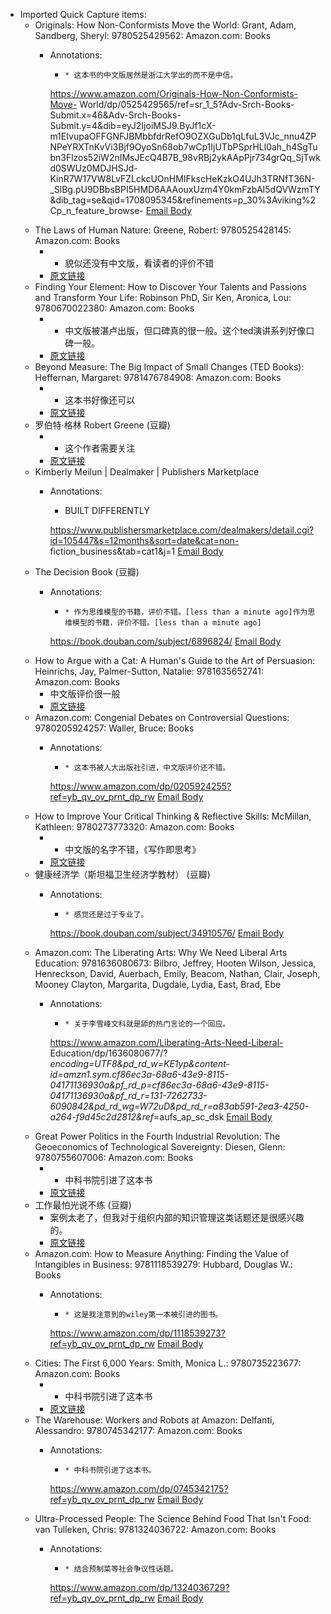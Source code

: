 - Imported Quick Capture items:
    - Originals: How Non-Conformists Move the World: Grant, Adam, Sandberg, Sheryl: 9780525429562: Amazon.com: Books
        - Annotations:
          
          *     * 这本书的中文版居然是浙江大学出的而不是中信。
          
          
          
          https://www.amazon.com/Originals-How-Non-Conformists-Move-
          World/dp/0525429565/ref=sr_1_5?Adv-Srch-Books-Submit.x=46&Adv-Srch-Books-
          Submit.y=4&dib=eyJ2IjoiMSJ9.ByJf1cX-m1EIvupaOFFGNFJBMbbfdrRefO9OZXGuDb1qLfuL3VJc_nnu4ZPNPeYRXTnKvVi3Bjf9OyoSn68ob7wCp1IjUTbPSprHLl0ah_h4SgTubn3Flzos52iW2nIMsJEcQ4B7B_98vRBj2ykAApPjr734grQq_SjTwkd0SWUz0MDJHSJd-
          KinR7W17VW8LvFZLckcUOnHMIFkscHeKzkO4UJh3TRNfT36N-_SlBg.pU9DBbsBPI5HMD6AAAouxUzm4Y0kmFzbAI5dQVWzmTY&dib_tag=se&qid=1708095345&refinements=p_30%3Aviking%2Cp_n_feature_browse- [Email Body](https://files.todoist.com/_gAnrBUHxi5oK6GQStrh0dm-bpEFhdpPzmn0-_bWYqa7kcUUI7W0gNb8303F_8nz/by/21878347/as/file.html)
    - The Laws of Human Nature: Greene, Robert: 9780525428145: Amazon.com: Books
        - * 貌似还没有中文版，看读者的评价不错
        - [原文链接](https://www.amazon.com/dp/0525428143?ref=yb_qv_ov_prnt_dp_rw)
    - Finding Your Element: How to Discover Your Talents and Passions and Transform Your Life: Robinson PhD, Sir Ken, Aronica, Lou: 9780670022380: Amazon.com: Books
        - * 中文版被湛卢出版，但口碑真的很一般。这个ted演讲系列好像口碑一般。
        - [原文链接](https://www.amazon.com/dp/0670022381?ref=yb_qv_ov_prnt_dp_rw)
    - Beyond Measure: The Big Impact of Small Changes (TED Books): Heffernan, Margaret: 9781476784908: Amazon.com: Books
        - * 这本书好像还可以
        - [原文链接](https://www.amazon.com/Beyond-Measure-Impact-Small-Changes/dp/1476784906/?_encoding=UTF8&pd_rd_w=Bo5DI&content-id=amzn1.sym.cf86ec3a-68a6-43e9-8115-04171136930a&pf_rd_p=cf86ec3a-68a6-43e9-8115-04171136930a&pf_rd_r=131-7262733-6090842&pd_rd_wg=w3h4k&pd_rd_r=be40b699-3aa7-4ca3-a462-4d2cb45aacb8&ref_=aufs_ap_sc_dsk)
    - 罗伯特·格林 Robert Greene (豆瓣)
        - * 这个作者需要关注
        - [原文链接](https://book.douban.com/author/246602/)
    - Kimberly Meilun | Dealmaker | Publishers Marketplace
        - Annotations:
          
          * BUILT DIFFERENTLY
          
          
          
          https://www.publishersmarketplace.com/dealmakers/detail.cgi?id=105447&s=12months&sort=date&cat=non-
          fiction_business&tab=cat1&j=1 [Email Body](https://files.todoist.com/hW4TTRC60SumDlu8ZfVopP4YTFYWK78EtA73De1v26X47KFLi_rHACVXLIFbV7pa/by/21878347/as/file.html)
    - The Decision Book (豆瓣)
        - Annotations:
          
          *     * 作为思维模型的书籍，评价不错。[less than a minute ago]作为思维模型的书籍，评价不错。[less than a minute ago]
          
          
          
          https://book.douban.com/subject/6896824/ [Email Body](https://files.todoist.com/XE2rX0dRk5tNhUUonivkJXOxujF9Z_FKsFwV2bCtyF4AskGBuqS9a9u1Cg89AwOY/by/21878347/as/file.html)
    - How to Argue with a Cat: A Human's Guide to the Art of Persuasion: Heinrichs, Jay, Palmer-Sutton, Natalie: 9781635652741: Amazon.com: Books
        - 中文版评价很一般
        - [原文链接](https://www.amazon.com/dp/163565274X?ref=yb_qv_ov_prnt_dp_rw)
    - Amazon.com: Congenial Debates on Controversial Questions: 9780205924257: Waller, Bruce: Books
        - Annotations:
          
          *     * 这本书被人大出版社引进，中文版评价还不错。
          
          
          
          https://www.amazon.com/dp/0205924255?ref=yb_qv_ov_prnt_dp_rw [Email Body](https://files.todoist.com/yariTsG92Cn2IrARslfN8vJs1hBDWcDX-2JE17oY_R6wxzRdpMutwR6ixENGcRPl/by/21878347/as/file.html)
    - How to Improve Your Critical Thinking & Reflective Skills: McMillan, Kathleen: 9780273773320: Amazon.com: Books
        - * 中文版的名字不错，《写作即思考》
        - [原文链接](https://www.amazon.com/dp/0273773321?ref=yb_qv_ov_prnt_dp_rw)
    - 健康经济学（斯坦福卫生经济学教材） (豆瓣)
        - Annotations:
          
          *     * 感觉还是过于专业了。
          
          
          
          https://book.douban.com/subject/34910576/ [Email Body](https://files.todoist.com/HzO_9XzcnjbOMs8C9GTwImv-wHAkXHl-AwQ61EW15epCQu8WzFM137XUw1ZUfpyb/by/21878347/as/file.html)
    - Amazon.com: The Liberating Arts: Why We Need Liberal Arts Education: 9781636080673: Bilbro, Jeffrey, Hooten Wilson, Jessica, Henreckson, David, Auerbach, Emily, Beacom, Nathan, Clair, Joseph, Mooney Clayton, Margarita, Dugdale, Lydia, East, Brad, Ebe
        - Annotations:
          
          *     * 关于李雪峰文科就是舔的热门言论的一个回应。
          
          
          
          https://www.amazon.com/Liberating-Arts-Need-Liberal-
          Education/dp/1636080677/?_encoding=UTF8&pd_rd_w=KE1yp&content-
          id=amzn1.sym.cf86ec3a-68a6-43e9-8115-04171136930a&pf_rd_p=cf86ec3a-68a6-43e9-8115-04171136930a&pf_rd_r=131-7262733-6090842&pd_rd_wg=W72uD&pd_rd_r=a83ab591-2ea3-4250-a264-f9d45c2d2812&ref_=aufs_ap_sc_dsk [Email Body](https://files.todoist.com/qkaUa4uTcLGmfPgXewYrASqKIf65CkE8860rsKBMi0Wg0CyxWm2uJvkK_AAORok2/by/21878347/as/file.html)
    - Great Power Politics in the Fourth Industrial Revolution: The Geoeconomics of Technological Sovereignty: Diesen, Glenn: 9780755607006: Amazon.com: Books
        - * 中科书院引进了这本书
        - [原文链接](https://www.amazon.com/dp/0755607007?ref=yb_qv_ov_prnt_dp_rw)
    - 工作最怕光说不练 (豆瓣)
        - 案例太老了，但我对于组织内部的知识管理这类话题还是很感兴趣的。
        - [原文链接](https://book.douban.com/subject/4619376/)
    - Amazon.com: How to Measure Anything: Finding the Value of Intangibles in Business: 9781118539279: Hubbard, Douglas W.: Books
        - Annotations:
          
          *     * 这是我注意到的wiley第一本被引进的图书。
          
          
          
          https://www.amazon.com/dp/1118539273?ref=yb_qv_ov_prnt_dp_rw [Email Body](https://files.todoist.com/qg_oYTtBoJ6Vd6Ac8fKcGoc9i_i5EucjHUVR954KCY-JuWFeaT_yV20KTbeLs936/by/21878347/as/file.html)
    - Cities: The First 6,000 Years: Smith, Monica L.: 9780735223677: Amazon.com: Books
        - * 中科书院引进了这本书
        - [原文链接](https://www.amazon.com/dp/073522367X?ref=yb_qv_ov_prnt_dp_rw)
    - The Warehouse: Workers and Robots at Amazon: Delfanti, Alessandro: 9780745342177: Amazon.com: Books
        - Annotations:
          
          *     * 中科书院引进了这本书。
          
          
          
          https://www.amazon.com/dp/0745342175?ref=yb_qv_ov_prnt_dp_rw [Email Body](https://files.todoist.com/kjrbTfM4CvuE7GGlAg_zlqAGR-Qo5lsLub5L1dpvvtbMzqKs4C4u2gBL4dB-OwRk/by/21878347/as/file.html)
    - Ultra-Processed People: The Science Behind Food That Isn't Food: van Tulleken, Chris: 9781324036722: Amazon.com: Books
        - Annotations:
          
          *     * 结合预制菜等社会争议性话题。
          
          
          
          https://www.amazon.com/dp/1324036729?ref=yb_qv_ov_prnt_dp_rw [Email Body](https://files.todoist.com/0hH5elo6el_t6LRgaZ2oYE5Zt66rsXAWU4_ZB6mR6ESJQrepGv0or-U8ynmyommv/by/21878347/as/file.html)
